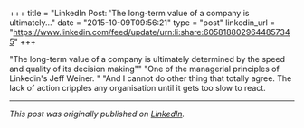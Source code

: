 +++
title = "LinkedIn Post: 'The long-term value of a company is ultimately..."
date = "2015-10-09T09:56:21"
type = "post"
linkedin_url = "https://www.linkedin.com/feed/update/urn:li:share:6058188029644857345"
+++

"The long-term value of a company is ultimately determined by the speed and quality of its decision making""
"One of the managerial principles of Linkedin's Jeff Weiner. "
"And I cannot do other thing that totally agree. The lack of action cripples any organisation until it gets too slow to react.

---

*This post was originally published on [LinkedIn](https://www.linkedin.com/in/adrianmoreno/recent-activity/all/).*